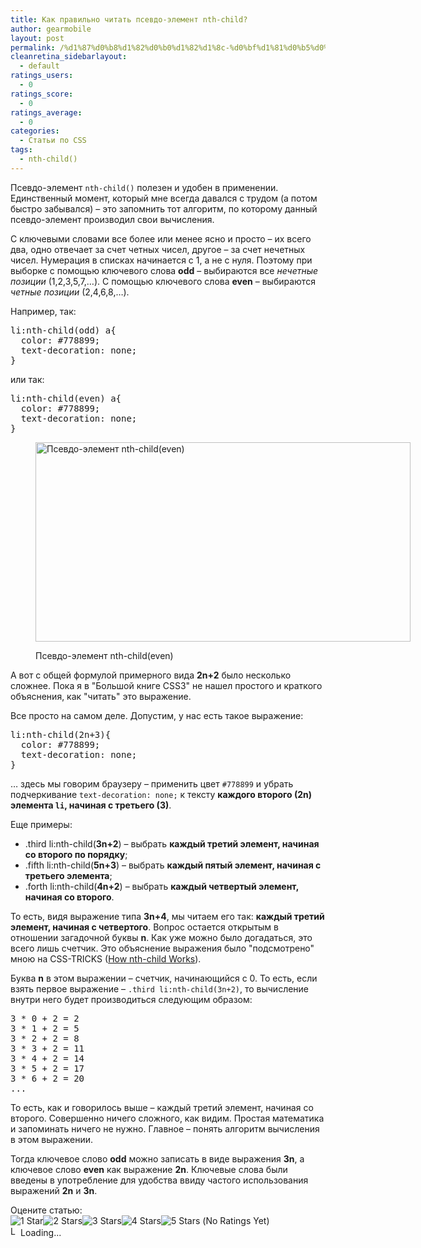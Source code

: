 ```yaml
---
title: Как правильно читать псевдо-элемент nth-child?
author: gearmobile
layout: post
permalink: /%d1%87%d0%b8%d1%82%d0%b0%d1%82%d1%8c-%d0%bf%d1%81%d0%b5%d0%b2%d0%b4%d0%be-%d1%8d%d0%bb%d0%b5%d0%bc%d0%b5%d0%bd%d1%82-nth-child/
cleanretina_sidebarlayout:
  - default
ratings_users:
  - 0
ratings_score:
  - 0
ratings_average:
  - 0
categories:
  - Статьи по CSS
tags:
  - nth-child()
---
```

Псевдо-элемент `nth-child()` полезен и удобен в применении. Единственный момент, который мне всегда давался с трудом (а потом быстро забывался) &#8211; это запомнить тот алгоритм, по которому данный псевдо-элемент производил свои вычисления.

С ключевыми словами все более или менее ясно и просто &#8211; их всего два, одно отвечает за счет четных чисел, другое &#8211; за счет нечетных чисел. Нумерация в списках начинается с 1, а не с нуля. Поэтому при выборке с помощью ключевого слова **odd** &#8211; выбираются все *нечетные позиции* (1,2,3,5,7,&#8230;). С помощью ключевого слова **even** &#8211; выбираются *четные позиции* (2,4,6,8,&#8230;).

Например, так:

<pre>li:nth-child(odd) a{
  color: #778899;
  text-decoration: none;
}
</pre>

или так:

<pre>li:nth-child(even) a{
  color: #778899;
  text-decoration: none;
}
</pre><figure id="attachment_918" style="width: 600px;" class="wp-caption aligncenter">

[<img src="http://localhost:7788/third/wp-content/uploads/2014/02/nth-child_element-600x319.png" alt="Псевдо-элемент nth-child(even)" width="600" height="319" class="size-medium wp-image-918" />][1]<figcaption class="wp-caption-text">Псевдо-элемент nth-child(even)</figcaption></figure> 

А вот с общей формулой примерного вида **2n+2** было несколько сложнее. Пока я в "Большой книге CSS3" не нашел простого и краткого объяснения, как "читать" это выражение.

Все просто на самом деле. Допустим, у нас есть такое выражение:

<pre>li:nth-child(2n+3){
  color: #778899;
  text-decoration: none;
}
</pre>

&#8230; здесь мы говорим браузеру &#8211; применить цвет `#778899` и убрать подчеркивание `text-decoration: none;` к тексту **каждого второго (2n) элемента `li`, начиная с третьего (3)**.

Еще примеры:

  * .third li:nth-child(**3n+2**) &#8211; выбрать **каждый третий элемент, начиная со второго по порядку**</strong>;
  * .fifth li:nth-child(**5n+3**) &#8211; выбрать **каждый пятый элемент, начиная с третьего элемента**;
  * .forth li:nth-child(**4n+2**) &#8211; выбрать **каждый четвертый элемент, начиная со второго**.

То есть, видя выражение типа **3n+4**, мы читаем его так: **каждый третий элемент, начиная с четвертого**. Вопрос остается открытым в отношении загадочной буквы **n**. Как уже можно было догадаться, это всего лишь счетчик. Это объяснение выражения было "подсмотрено" мною на CSS-TRICKS ([How nth-child Works][2]).

Буква **n** в этом выражении &#8211; счетчик, начинающийся с 0. То есть, если взять первое выражение &#8211; `.third li:nth-child(3n+2)`, то вычисление внутри него будет производиться следующим образом:

<pre>3 * 0 + 2 = 2
3 * 1 + 2 = 5
3 * 2 + 2 = 8
3 * 3 + 2 = 11
3 * 4 + 2 = 14
3 * 5 + 2 = 17
3 * 6 + 2 = 20
...
</pre>

То есть, как и говорилось выше &#8211; каждый третий элемент, начиная со второго. Совершенно ничего сложного, как видим. Простая математика и запоминать ничего не нужно. Главное &#8211; понять алгоритм вычисления в этом выражении.

Тогда ключевое слово **odd** можно записать в виде выражения **3n**, а ключевое слово **even** как выражение **2n**. Ключевые слова были введены в употребление для удобства ввиду частого использования выражений **2n** и **3n**.

Оцените статью:  
<span id="post-ratings-916" class="post-ratings" data-nonce="e0f620f58e"><img id="rating_916_1" src="http://localhost:7788/third/wp-content/plugins/wp-postratings/images/stars_crystal/rating_off.gif" alt="1 Star" title="1 Star" onmouseover="current_rating(916, 1, '1 Star');" onmouseout="ratings_off(0, 0, 0);" onclick="rate_post();" onkeypress="rate_post();" style="cursor: pointer; border: 0px;" /><img id="rating_916_2" src="http://localhost:7788/third/wp-content/plugins/wp-postratings/images/stars_crystal/rating_off.gif" alt="2 Stars" title="2 Stars" onmouseover="current_rating(916, 2, '2 Stars');" onmouseout="ratings_off(0, 0, 0);" onclick="rate_post();" onkeypress="rate_post();" style="cursor: pointer; border: 0px;" /><img id="rating_916_3" src="http://localhost:7788/third/wp-content/plugins/wp-postratings/images/stars_crystal/rating_off.gif" alt="3 Stars" title="3 Stars" onmouseover="current_rating(916, 3, '3 Stars');" onmouseout="ratings_off(0, 0, 0);" onclick="rate_post();" onkeypress="rate_post();" style="cursor: pointer; border: 0px;" /><img id="rating_916_4" src="http://localhost:7788/third/wp-content/plugins/wp-postratings/images/stars_crystal/rating_off.gif" alt="4 Stars" title="4 Stars" onmouseover="current_rating(916, 4, '4 Stars');" onmouseout="ratings_off(0, 0, 0);" onclick="rate_post();" onkeypress="rate_post();" style="cursor: pointer; border: 0px;" /><img id="rating_916_5" src="http://localhost:7788/third/wp-content/plugins/wp-postratings/images/stars_crystal/rating_off.gif" alt="5 Stars" title="5 Stars" onmouseover="current_rating(916, 5, '5 Stars');" onmouseout="ratings_off(0, 0, 0);" onclick="rate_post();" onkeypress="rate_post();" style="cursor: pointer; border: 0px;" /> (No Ratings Yet)<br /><span class="post-ratings-text" id="ratings_916_text"></span></span><span id="post-ratings-916-loading" class="post-ratings-loading"> <img src="http://localhost:7788/third/wp-content/plugins/wp-postratings/images/loading.gif" width="16" height="16" alt="Loading..." title="Loading..." class="post-ratings-image" />Loading...</span>

 [1]: http://localhost:7788/third/wp-content/uploads/2014/02/nth-child_element.png
 [2]: http://css-tricks.com/how-nth-child-works/ "How nth-child Works"